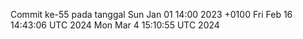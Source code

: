 Commit ke-55 pada tanggal Sun Jan 01 14:00 2023 +0100
Fri Feb 16 14:43:06 UTC 2024
Mon Mar  4 15:10:55 UTC 2024
